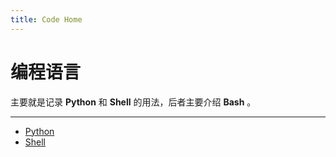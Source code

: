 ```yaml
---
title: Code Home
---
```


编程语言
=======

主要就是记录 **Python** 和 **Shell** 的用法，后者主要介绍 **Bash** 。

***

-   [Python][py]
-   [Shell][sh]

  [py]: python/index.md
  [sh]: shell/index.md
